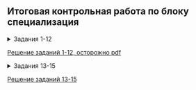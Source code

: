 ## Итоговая контрольная работа по блоку специализация

<details>
  <summary>Задания 1-12</summary>
* ### 1. Используя команду cat в терминале операционной системы Linux, создать два файла Домашние животные (заполнив файл собаками, кошками,   хомяками) и Вьючные животными заполнив файл Лошадьми, верблюдами и    ослы), а затем объединить их. Просмотреть содержимое созданного файла.    Переименовать файл, дав ему новое имя (Друзья человека).  

* ### 2. Создать директорию, переместить файл туда.

* ### 3. Подключить дополнительный репозиторий MySQL. Установить любой пакет из этого репозитория.  

* ### 4. Установить и удалить deb-пакет с помощью dpkg.  

* ### 5. Выложить историю команд в терминале ubuntu

* ### 6. Нарисовать диаграмму, в которой есть класс родительский класс, домашние животные и вьючные животные, в составы которых в случае домашних   животных войдут классы: собаки, кошки, хомяки, а в класс вьючные животные   войдут: Лошади, верблюды и ослы).

* ### 7. В подключенном MySQL репозитории создать базу данных “Друзья    человека”

* ### 8. Создать таблицы с иерархией из диаграммы в БД


* ### 9. Заполнить низкоуровневые таблицы именами(животных), командами    которые они выполняют и датами рождения  

* ### 10. Удалив из таблицы верблюдов, т.к. верблюдов решили перевезти в другой питомник на зимовку. Объединить таблицы лошади, и ослы в одну таблицу.

* ### 11. Создать новую таблицу “молодые животные” в которую попадут все    животные старше 1 года, но младше 3 лет и в отдельном столбце с точностью до месяца подсчитать возраст животных в новой таблице


* ### 12. Объединить все таблицы в одну, при этом сохраняя поля, указывающие на прошлую принадлежность к старым таблицам.
  
</details>

[Решение заданий 1-12, осторожно pdf](https://github.com/PyankovPavel/GB_final_september23/blob/master/Task.pdf)

<details>
  <summary>Задания 13-15</summary>

* ### 13. Создать класс с Инкапсуляцией методов и наследованием по диаграмме.
* ### 14. Написать программу, имитирующую работу реестра домашних животных.
В программе должен быть реализован следующий функционал:  
14.1 Завести новое животное  
14.2 определять животное в правильный класс  
14.3 увидеть список команд, которое выполняет животное  
14.4 обучить животное новым командам  
14.5 Реализовать навигацию по меню  

* ### 15. Создайте класс Счетчик, у которого есть метод add(), увеличивающий̆ значение внутренней̆int переменной̆на 1 при нажатие “Завести новое животное” Сделайте так, чтобы с объектом такого типа можно было работать в блоке try-with-resources. Нужно бросить исключение, если работа с объектом типа счетчик была не в ресурсном try и/или ресурс остался открыт. Значение считать в ресурсе try, если при заведения животного заполнены все поля.
</details>

[Решение заданий 13-15](https://github.com/PyankovPavel/GB_final_september23/tree/master/src/)
